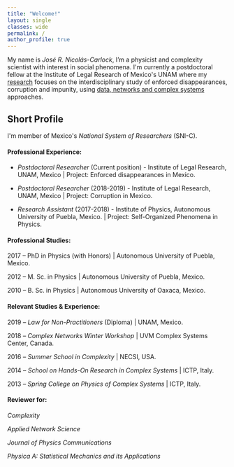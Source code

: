 ```yaml
---
title: "Welcome!"
layout: single
classes: wide
permalink: /
author_profile: true
---
```


My name is _José R. Nicolás-Carlock_, I’m a physicist and complexity scientist with interest in social phenomena. I'm currently a postdoctoral fellow at the Institute of Legal Research of Mexico's UNAM where my [research](https://jrncarlock.github.io/research/) focuses on the interdisciplinary study of enforced disappearances, corruption and impunity, using [data, networks and complex systems](https://jrncarlock.github.io/outreach/) approaches.

<!--
## Contact information
José R. Nicolás-Carlock
Postdoctoral Researcher
Institute of Legal Research
National Autonomous University of Mexico (UNAM)
National System of Researchers (SNI-C)
E-mail: `jnicolas(at)unam.mx`
-->

## Short Profile

I'm member of Mexico's _National System of Researchers_ (SNI-C).

#### Professional Experience: 

* _Postdoctoral Researcher_ (Current position) - Institute of Legal Research, UNAM, Mexico \| Project: Enforced disappearances in Mexico.

* _Postdoctoral Researcher_ (2018-2019) - Institute of Legal Research, UNAM, Mexico \| Project: Corruption in Mexico.

* _Research Assistant_ (2017-2018) - Institute of Physics, Autonomous University of Puebla, Mexico. \| Project: Self-Organized Phenomena in Physics.

#### Professional Studies:

2017 – PhD in Physics (with Honors) \| Autonomous University of Puebla, Mexico.

2012 – M. Sc. in Physics \| Autonomous University of Puebla, Mexico.

2010 – B. Sc. in Physics \| Autonomous University of Oaxaca, Mexico.

#### Relevant Studies & Experience:

2019 – *Law for Non-Practitioners* (Diploma) \| UNAM, Mexico.

2018 – *Complex Networks Winter Workshop* \| UVM Complex Systems Center, Canada.

2016 – *Summer School in Complexity* \| NECSI, USA.

2014 – *School on Hands-On Research in Complex Systems* \| ICTP, Italy.

2013 – *Spring College on Physics of Complex Systems* \| ICTP, Italy.

#### Reviewer for:

_Complexity_

_Applied Network Science_

_Journal of Physics Communications_

_Physica A: Statistical Mechanics and its Applications_
